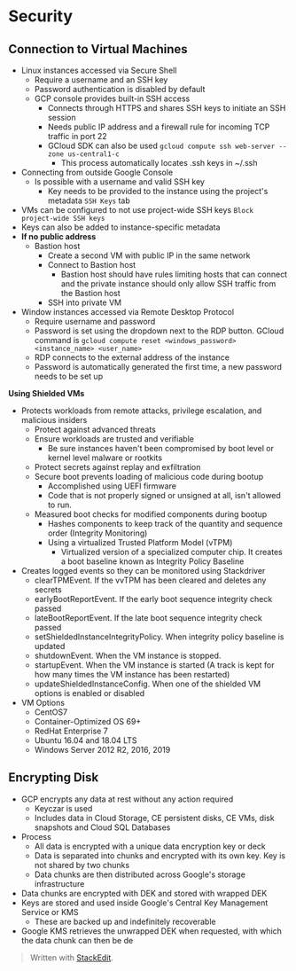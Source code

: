 # Security


## Connection to Virtual Machines

- Linux instances accessed via Secure Shell 
	- Require a username and an SSH key
	- Password authentication is disabled by default
	- GCP console provides built-in SSH access
		- Connects through HTTPS and shares SSH keys to initiate an SSH session
		- Needs public IP address and a firewall rule for incoming TCP traffic in port 22
		- GCloud SDK can also be used `gcloud compute ssh web-server --zone us-central1-c`
			- This process automatically locates .ssh keys in ~/.ssh
- Connecting from outside Google Console
	- Is possible with a username and valid SSH key
		- Key needs to be provided to the instance using the project's metadata `SSH Keys` tab
- VMs can be configured to not use project-wide SSH keys `Block project-wide SSH keys`
- Keys can also be added to instance-specific metadata
- **If no public address**
	- Bastion host
		- Create a second VM with public IP in the same network
		- Connect to Bastion host
			- Bastion host should have rules limiting hosts that can connect and the private instance should only allow SSH traffic from the Bastion host
		- SSH into private VM
- Window instances accessed via Remote Desktop Protocol
	- Require username and password
	- Password is set using the dropdown next to the RDP button. GCloud command is `gcloud compute reset <windows_password> <instance_name> <user_name>`
	- RDP connects to the external address of the instance
	- Password is automatically generated the first time, a new password needs to be set up

**Using Shielded VMs**

- Protects workloads from remote attacks, privilege escalation, and malicious insiders
	- Protect against advanced threats
	- Ensure workloads are trusted and verifiable
		- Be sure instances haven't been compromised by boot level or kernel level malware or rootkits
	- Protect secrets against replay and exfiltration
	- Secure boot prevents loading of malicious code during bootup
		- Accomplished using UEFI firmware
		- Code that is not properly signed or unsigned at all, isn't allowed to run.
	- Measured boot checks for modified components during bootup
		- Hashes components to keep track of the quantity and sequence order (Integrity Monitoring)
		- Using a virtualized Trusted Platform Model (vTPM)
			- Virtualized version of a specialized computer chip. It creates a boot baseline known as Integrity Policy Baseline
- Creates logged events so they can be monitored using Stackdriver
	- clearTPMEvent. If the vvTPM has been cleared and deletes any secrets 
	- earlyBootReportEvent. If the early boot sequence integrity check passed
	- lateBootReportEvent. If the late boot sequence integrity check passed
	- setShieldedInstanceIntegrityPolicy. When integrity policy baseline is updated
	- shutdownEvent. When the VM instance is stopped.
	- startupEvent. When the VM instance is started (A track is kept for how many times the VM instance has been restarted)
	- updateShieldedInstanceConfig. When one of the shielded VM options is enabled or disabled
- VM Options
	- CentOS7
	- Container-Optimized OS 69+
	- RedHat Enterprise 7
	- Ubuntu 16.04 and 18.04 LTS
	- Windows Server 2012 R2, 2016, 2019

## Encrypting Disk

- GCP encrypts any data at rest without any action required
	- Keyczar is used
	- Includes data in Cloud Storage, CE persistent disks, CE VMs, disk snapshots and Cloud SQL Databases
- Process
	- All data is encrypted with a unique data encryption key or deck
	- Data is separated into chunks and encrypted with its own key. Key is not shared by two chunks
	- Data chunks are then distributed across Google's storage infrastructure
- Data chunks are encrypted with DEK and stored with wrapped DEK
- Keys are stored and used inside Google's Central Key Management Service or KMS
	- These are backed up and indefinitely recoverable
- Google KMS retrieves the unwrapped DEK when requested, with which the data chunk can then be de

> Written with [StackEdit](https://stackedit.io/).
<!--stackedit_data:
eyJoaXN0b3J5IjpbMjEzMzA0OTE0NCw1MTIzMTc3MSwxNTU5OD
k0MzM1LDY1MTU1NjY3N119
-->